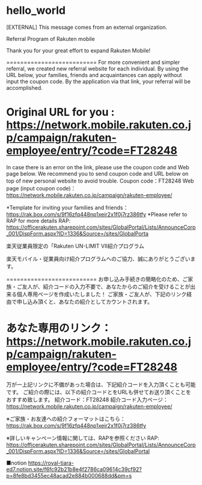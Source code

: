 # hello_world
[EXTERNAL] This message comes from an external organization.

Referral Program of Rakuten mobile

Thank you for your great effort to expand Rakuten Mobile!

==========================
For more convenient and simpler referral, we created new referral website for each individual.
By using the URL below, your families, friends and acquaintances can apply without input the coupon code.
By the application via that link, your referral will be accomplished.

Original URL for you :
https://network.mobile.rakuten.co.jp/campaign/rakuten-employee/entry/?code=FT28248
==========================

In case there is an error on the link, please use the coupon code and Web page below.
We recommend you to send coupon code and URL below on top of new personal website to avoid trouble.
Coupon code：FT28248
Web page (input coupon code)：https://network.mobile.rakuten.co.jp/campaign/rakuten-employee/

*Template for inviting your families and friends：https://rak.box.com/s/9f16zfq448np1xeir2x1f0j7rz386tfy
*Please refer to RAP for more details
RAP: https://officerakuten.sharepoint.com/sites/GlobalPortal/Lists/AnnounceCorp_001/DispForm.aspx?ID=1336&Source=/sites/GlobalPorta

楽天従業員限定の「Rakuten UN-LIMIT VII紹介プログラム

楽天モバイル・従業員向け紹介プログラムへのご協力、誠にありがとうございます。

==========================
お申し込み手続きの簡略化のため、ご家族・ご友人が、紹介コードの入力不要で、あなたからのご紹介を受けることが出来る個人専用ページを作成いたしました！
ご家族・ご友人が、下記のリンク経由で申し込み頂くと、あなたの紹介としてカウントされます。

あなた専用のリンク：
https://network.mobile.rakuten.co.jp/campaign/rakuten-employee/entry/?code=FT28248
==========================

万が一上記リンクに不備があった場合は、下記紹介コードを入力頂くことも可能です。
ご紹介の際には、以下の紹介コードとをURLも併せてお送り頂くことをおすすめ致します。
紹介コード：FT28248
紹介コード入力ページ：https://network.mobile.rakuten.co.jp/campaign/rakuten-employee/

※ご家族・お友達への紹介フォーマットはこちら：https://rak.box.com/s/9f16zfq448np1xeir2x1f0j7rz386tfy

※詳しいキャンペーン情報に関しては、RAPを参照ください
RAP: https://officerakuten.sharepoint.com/sites/GlobalPortal/Lists/AnnounceCorp_001/DispForm.aspx?ID=1336&Source=/sites/GlobalPortal

■notion
https://royal-tiara-ed7.notion.site/f6fc92b21b8e4f2786ca09614c39cf92?p=8fe8bd3455ec48acad2e884b000688dd&pm=s

